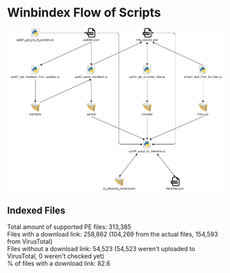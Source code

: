 # Winbindex Flow of Scripts

![winbindex-scripts-flow.png](winbindex-scripts-flow.png)

## Indexed Files

<!--FileStats-->
Total amount of supported PE files: 313,385  
Files with a download link: 258,862 (104,269 from the actual files, 154,593 from VirusTotal)  
Files without a download link: 54,523 (54,523 weren't uploaded to VirusTotal, 0 weren't checked yet)  
% of files with a download link: 82.6  
<!--/FileStats-->
